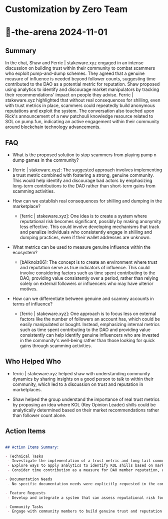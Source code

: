 # Customization by Zero Team

# 🤖-the-arena 2024-11-01

## Summary
 In the chat, Shaw and Ferric | stakeware.xyz engaged in an intense discussion on building trust within their community to combat scammers who exploit pump-and-dump schemes. They agreed that a genuine measure of influence is needed beyond follower counts, suggesting time contributed to the DAO as a potential metric for reputation. Shaw proposed using analytics to identify and discourage market manipulators by tracking their recommendations' impact on people they advise. Ferric | stakeware.xyz highlighted that without real consequences for shilling, even with trust metrics in place, scammers could repeatedly build anonymous reputations and exploit the system. The conversation also touched upon Rick's announcement of a new patchouli knowledge resource related to SOL on pump.fun, indicating an active engagement within their community around blockchain technology advancements.

## FAQ
 - What is the proposed solution to stop scammers from playing pump n dump games in the community?
  - [ferric | stakeware.xyz]: The suggested approach involves implementing a trust metric combined with fostering a strong, genuine community. This would help identify and discourage bad actors by emphasizing long-term contributions to the DAO rather than short-term gains from scamming activities.

- How can we establish real consequences for shilling and dumping in the marketplace?
  - [ferric | stakeware.xyz]: One idea is to create a system where reputational risk becomes significant, possibly by making anonymity less effective. This could involve developing mechanisms that track and penalize individuals who consistently engage in shilling and dumping practices, even if their wallet addresses are unknown.

- What metrics can be used to measure genuine influence within the ecosystem?
  - [bAIknoiz06]: The concept is to create an environment where trust and reputation serve as true indicators of influence. This could involve considering factors such as time spent contributing to the DAO, providing value consistently over a period, rather than relying solely on external followers or influencers who may have ulterior motives.

- How can we differentiate between genuine and scammy accounts in terms of influence?
  - [ferric | stakeware.xyz]: One approach is to focus less on external factors like the number of followers an account has, which could be easily manipulated or bought. Instead, emphasizing internal metrics such as time spent contributing to the DAO and providing value consistently can help identify genuine influencers who are invested in the community's well-being rather than those looking for quick gains through scamming activities.

## Who Helped Who
 - ferric | stakeware.xyz helped shaw with understanding community dynamics by sharing insights on a good person to talk to within their community, which led to a discussion on trust and reputation in marketplaces.

- Shaw helped the group understand the importance of real trust metrics by proposing an idea where KOL (Key Opinion Leader) shills could be analytically determined based on their market recommendations rather than follower count alone.

## Action Items
 ```markdown

## Action Items Summary:

- Technical Tasks
  - Investigate the implementation of a trust metric and long tail community strategy (mentioned by Shaw)
  - Explore ways to apply analytics to identify KOL shills based on market recommendations without wallet address knowledge (suggested by Shaw)
  - Consider time contribution as a measure for DAO member reputation, aiming to reduce scam activities (proposed by Ferric | stakeware.xyz)

- Documentation Needs
  - No specific documentation needs were explicitly requested in the conversation provided.

- Feature Requests
  - Develop and integrate a system that can assess reputational risk for individuals who engage in shilling and dumping (highlighted by Ferric | stakeware.xyz)

- Community Tasks
  - Engage with community members to build genuine trust and reputation measures of influence, potentially through DAO contributions (mentioned by bAIknoiz06)
```

